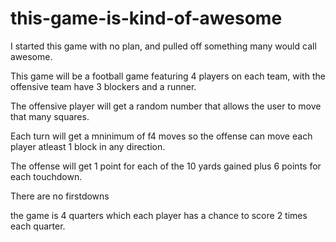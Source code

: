 # this-game-is-kind-of-awesome
I started this game with no plan, and pulled off something many would call awesome.

This game will be a football game featuring 4 players on each team, with the offensive team have 3 blockers and a runner.

The offensive player will get a random number that allows the user to move that many squares.

Each turn will get a mninimum of f4 moves so the offense can move each player atleast 1 block in any direction.

The offense will get 1 point for each of the 10 yards gained plus 6 points for each touchdown.

There are no firstdowns

the game is 4 quarters which each player has a chance to score 2 times each quarter.


